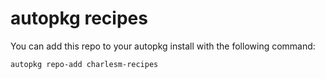 autopkg recipes
===
You can add this repo to your autopkg install with the following command:
```
autopkg repo-add charlesm-recipes
```
